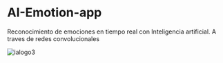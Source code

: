 # AI-Emotion-app
Reconocimiento de emociones en tiempo real con Inteligencia artificial. A traves de redes convolucionales

![ialogo3](https://github.com/VictorArdila/AI-Emotion-app/assets/89551043/390eb1f4-3941-4eca-bf05-ab83c821a73c)
